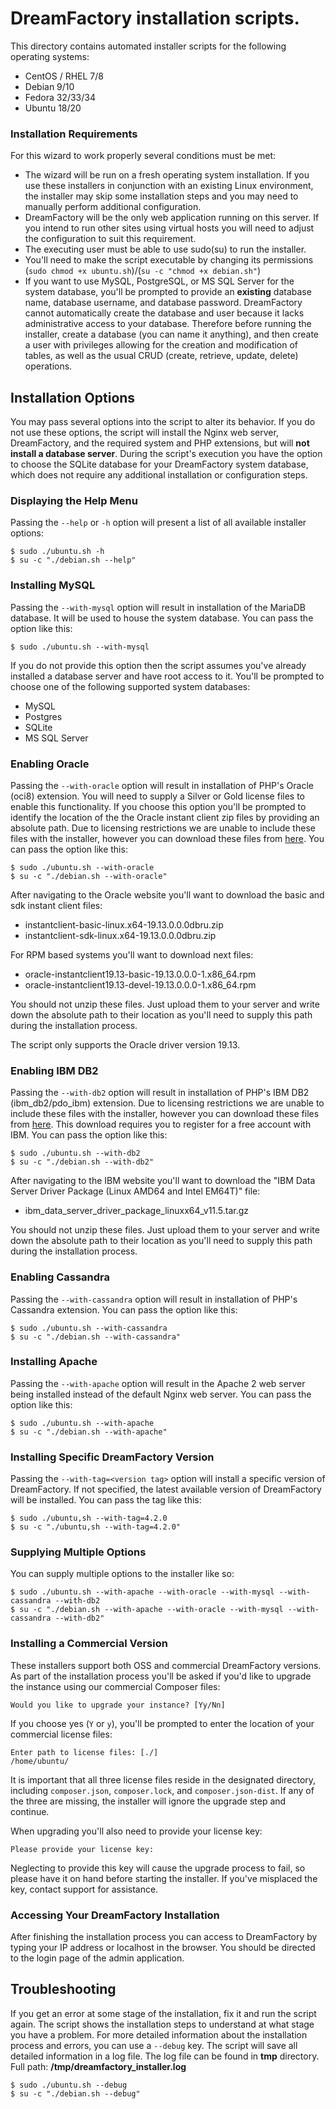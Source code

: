 # DreamFactory installation scripts.

This directory contains automated installer scripts for the following operating systems:

* CentOS / RHEL 7/8
* Debian 9/10
* Fedora 32/33/34
* Ubuntu 18/20

### Installation Requirements

For this wizard to work properly several conditions must be met:

* The wizard will be run on a fresh operating system installation. If you use these installers in conjunction with an existing Linux environment, the installer may skip some installation steps and you may need to manually perform additional configuration.
* DreamFactory will be the only web application running on this server. If you intend to run other sites using virtual hosts you will need to adjust the configuration to suit this requirement.
* The executing user must be able to use sudo(su) to run the installer.
* You'll need to make the script executable by changing its permissions (`sudo chmod +x ubuntu.sh`)/(`su -c "chmod +x debian.sh"`)
* If you want to use MySQL, PostgreSQL, or MS SQL Server for the system database, you'll be prompted to provide an **existing** database name, database username, and database password. DreamFactory cannot automatically create the database and user because it lacks administrative access to your database. Therefore before running the installer, create a database (you can name it anything), and then create a user with privileges allowing for the creation and modification of tables, as well as the usual CRUD (create, retrieve, update, delete) operations.

## Installation Options

You may pass several options into the script to alter its behavior. If you do not use these options, the script will install the Nginx web server, DreamFactory, and the required system and PHP extensions, but will **not install a database server**. During the script's execution you have the option to choose the SQLite database for your DreamFactory system database, which does not require any additional installation or configuration steps.

### Displaying the Help Menu

Passing the `--help` or `-h` option will present a list of all available installer options:

    $ sudo ./ubuntu.sh -h
    $ su -c "./debian.sh --help"

### Installing MySQL

Passing the `--with-mysql` option will result in installation of the MariaDB database. It will be used to house the system database. You can pass the option like this:

    $ sudo ./ubuntu.sh --with-mysql

If you do not provide this option then the script assumes you've already installed a database server and have root access to it. You'll be prompted to choose one of the following supported system databases:

* MySQL
* Postgres
* SQLite
* MS SQL Server

### Enabling Oracle

Passing the `--with-oracle` option will result in installation of PHP's Oracle (oci8) extension. You will need to supply a Silver or Gold license files to enable this functionality. If you choose this option you'll be prompted to identify the location of the the Oracle instant client zip files by providing an absolute path. Due to licensing restrictions we are unable to include these files with the installer, however you can download these files from [here](https://www.oracle.com/technetwork/topics/linuxx86-64soft-092277.html). You can pass the option like this:

    $ sudo ./ubuntu.sh --with-oracle
    $ su -c "./debian.sh --with-oracle"

After navigating to the Oracle website you'll want to download the basic and sdk instant client files:

* instantclient-basic-linux.x64-19.13.0.0.0dbru.zip
* instantclient-sdk-linux.x64-19.13.0.0.0dbru.zip

For RPM based systems you'll want to download next files:

* oracle-instantclient19.13-basic-19.13.0.0.0-1.x86_64.rpm
* oracle-instantclient19.13-devel-19.13.0.0.0-1.x86_64.rpm

You should not unzip these files. Just upload them to your server and write down the absolute path to their location as you'll need to supply this path during the installation process.

The script only supports the Oracle driver version 19.13.

### Enabling IBM DB2

Passing the `--with-db2` option will result in installation of PHP's IBM DB2 (ibm_db2/pdo_ibm) extension.
Due to licensing restrictions we are unable to include these files with the installer, however you can download these files from [here](https://www.ibm.com/support/pages/download-initial-version-115-clients-and-drivers). This download requires you to register for a free account with IBM. You can pass the option like this:

    $ sudo ./ubuntu.sh --with-db2
    $ su -c "./debian.sh --with-db2"

After navigating to the IBM website you'll want to download the "IBM Data Server Driver Package (Linux AMD64 and Intel EM64T)" file:

* ibm_data_server_driver_package_linuxx64_v11.5.tar.gz

You should not unzip these files. Just upload them to your server and write down the absolute path to their location as you'll need to supply this path during the installation process.

### Enabling Cassandra

Passing the `--with-cassandra` option will result in installation of PHP's Cassandra extension. You can pass the option like this:

    $ sudo ./ubuntu.sh --with-cassandra
    $ su -c "./debian.sh --with-cassandra"

### Installing Apache

Passing the `--with-apache` option will result in the Apache 2 web server being installed instead of the default Nginx web server. You can pass the option like this:

    $ sudo ./ubuntu.sh --with-apache
    $ su -c "./debian.sh --with-apache"

### Installing Specific DreamFactory Version

Passing the `--with-tag=<version tag>` option will install a specific version of DreamFactory. If not specified, the latest available version of DreamFactory will be installed. You can pass the tag like this:

    $ sudo ./ubuntu,sh --with-tag=4.2.0
    $ su -c "./ubuntu,sh --with-tag=4.2.0"

### Supplying Multiple Options

You can supply multiple options to the installer like so:

    $ sudo ./ubuntu.sh --with-apache --with-oracle --with-mysql --with-cassandra --with-db2
    $ su -c "./debian.sh --with-apache --with-oracle --with-mysql --with-cassandra --with-db2"

### Installing a Commercial Version

These installers support both OSS and commercial DreamFactory versions. As part of the installation process you'll be asked if you'd like to upgrade the instance using our commercial Composer files:

    Would you like to upgrade your instance? [Yy/Nn]

If you choose yes (`Y` or `y`), you'll be prompted to enter the location of your commercial license files:

    Enter path to license files: [./]
    /home/ubuntu/

It is important that all three license files reside in the designated directory, including `composer.json`, `composer.lock`, and `composer.json-dist`. If any of the three are missing, the installer will ignore the upgrade step and continue.

When upgrading you'll also need to provide your license key:

    Please provide your license key:

Neglecting to provide this key will cause the upgrade process to fail, so please have it on hand before starting the installer. If you've misplaced the key, contact support for assistance.

### Accessing Your DreamFactory Installation

After finishing the installation process you can access to DreamFactory by typing your IP address or localhost in the browser. You should be directed to the login page of the admin application.

## Troubleshooting

If you get an error at some stage of the installation, fix it and run the script again. The script shows the installation steps to understand at what stage you have a problem.
For more detailed information about the installation process and errors, you can use a `--debug` key. The script will save all detailed information in a log file. The log file can be found in **tmp** directory. Full path: **/tmp/dreamfactory_installer.log**

    $ sudo ./ubuntu.sh --debug
    $ su -c "./debian.sh --debug"
